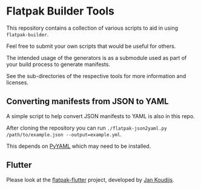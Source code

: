 # Flatpak Builder Tools

This repository contains a collection of various scripts to aid in using `flatpak-builder`.

Feel free to submit your own scripts that would be useful for others.

The intended usage of the generators is as a submodule used as part of your build
process to generate manifests.

See the sub-directories of the respective tools for more information and licenses.

## Converting manifests from JSON to YAML

A simple script to help convert JSON manifests to YAML is also in this repo.

After cloning the repository you can run `./flatpak-json2yaml.py /path/to/example.json --output=example.yml`.

This depends on [PyYAML](https://pypi.org/project/PyYAML/) which may need to be installed.

## Flutter

Please look at the [flatpak-flutter](https://github.com/TheAppgineer/flatpak-flutter)
project, developed by [Jan Koudijs](https://github.com/JanKoudijs).
